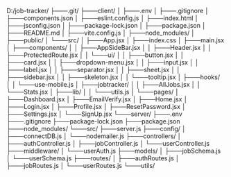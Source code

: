 D:/job-tracker/
├───.git/
├───client/
│   ├───.env
│   ├───.gitignore
│   ├───components.json
│   ├───eslint.config.js
│   ├───index.html
│   ├───jsconfig.json
│   ├───package-lock.json
│   ├───package.json
│   ├───README.md
│   ├───vite.config.js
│   ├───node_modules/
│   ├───public/
│   └───src/
│       ├───App.jsx
│       ├───index.css
│       ├───main.jsx
│       ├───components/
│       │   ├───AppSideBar.jsx
│       │   ├───Header.jsx
│       │   ├───ProtectedRoute.jsx
│       │   └───ui/
│       │       ├───button.jsx
│       │       ├───card.jsx
│       │       ├───dropdown-menu.jsx
│       │       ├───input.jsx
│       │       ├───label.jsx
│       │       ├───separator.jsx
│       │       ├───sheet.jsx
│       │       ├───sidebar.jsx
│       │       ├───skeleton.jsx
│       │       └───tooltip.jsx
│       ├───hooks/
│       │   └───use-mobile.js
│       ├───jobtracker/
│       │   ├───AllJobs.jsx
│       │   └───Stats.jsx
│       ├───lib/
│       │   └───utils.js
│       └───pages/
│           ├───Dashboard.jsx
│           ├───EmailVerify.jsx
│           ├───Home.jsx
│           ├───Login.jsx
│           ├───Profile.jsx
│           ├───ResetPassword.jsx
│           ├───Settings.jsx
│           └───SignUp.jsx
└───server/
    ├───.env
    ├───.gitignore
    ├───package-lock.json
    ├───package.json
    ├───node_modules/
    └───src/
        ├───server.js
        ├───config/
        │   ├───connectDB.js
        │   └───nodemailer.js
        ├───controllers/
        │   ├───authController.js
        │   ├───jobController.js
        │   └───userController.js
        ├───middleware/
        │   └───userAuth.js
        ├───models/
        │   ├───jobSchema.js
        │   └───userSchema.js
        ├───routes/
        │   ├───authRoutes.js
        │   ├───jobRoutes.js
        │   └───userRoutes.js
        └───utils/
